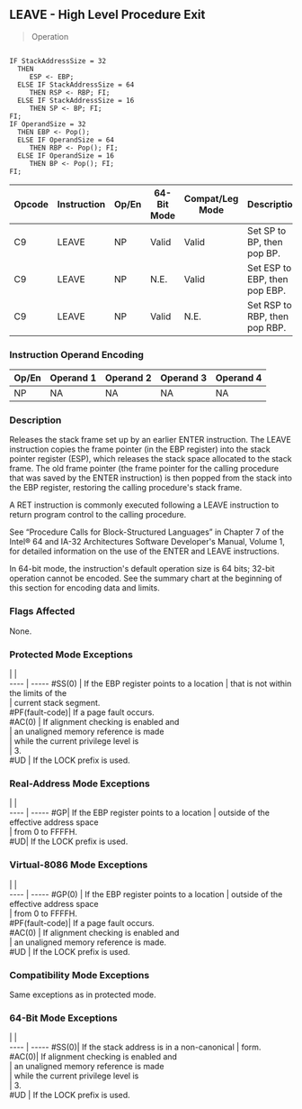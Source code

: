 ## LEAVE - High Level Procedure Exit

> Operation
``` slim

IF StackAddressSize = 32
  THEN
     ESP <- EBP;
  ELSE IF StackAddressSize = 64
     THEN RSP <- RBP; FI;
  ELSE IF StackAddressSize = 16
     THEN SP <- BP; FI;
FI;
IF OperandSize = 32
  THEN EBP <- Pop();
  ELSE IF OperandSize = 64
     THEN RBP <- Pop(); FI;
  ELSE IF OperandSize = 16
     THEN BP <- Pop(); FI;
FI;

```

 Opcode| Instruction| Op/En| 64-Bit Mode| Compat/Leg Mode| Description                  
 ---  | --- | --- | --- | --- | ---
 C9    | LEAVE      | NP   | Valid      | Valid          | Set SP to BP, then pop BP.   
 C9    | LEAVE      | NP   | N.E.       | Valid          | Set ESP to EBP, then pop EBP.
 C9    | LEAVE      | NP   | Valid      | N.E.           | Set RSP to RBP, then pop RBP.

### Instruction Operand Encoding
 Op/En| Operand 1| Operand 2| Operand 3| Operand 4
 ---  | --- | --- | --- | ---
 NP   | NA       | NA       | NA       | NA       

### Description
Releases the stack frame set up by an earlier ENTER instruction. The LEAVE instruction
copies the frame pointer (in the EBP register) into the stack pointer register
(ESP), which releases the stack space allocated to the stack frame. The old
frame pointer (the frame pointer for the calling procedure that was saved by
the ENTER instruction) is then popped from the stack into the EBP register,
restoring the calling procedure's stack frame.

A RET instruction is commonly executed following a LEAVE instruction to return
program control to the calling procedure.

See “Procedure Calls for Block-Structured Languages” in Chapter 7 of the Intel®
64 and IA-32 Architectures Software Developer's Manual, Volume 1, for detailed
information on the use of the ENTER and LEAVE instructions.

In 64-bit mode, the instruction's default operation size is 64 bits; 32-bit
operation cannot be encoded. See the summary chart at the beginning of this
section for encoding data and limits.



### Flags Affected
None.


### Protected Mode Exceptions
   | |  
---- | -----
 #SS(0)         | If the EBP register points to a location
                | that is not within the limits of the    
                | current stack segment.                  
 #PF(fault-code)| If a page fault occurs.                 
 #AC(0)         | If alignment checking is enabled and    
                | an unaligned memory reference is made   
                | while the current privilege level is    
                | 3.                                      
 #UD            | If the LOCK prefix is used.             

### Real-Address Mode Exceptions
   | |  
---- | -----
 #GP| If the EBP register points to a location
    | outside of the effective address space  
    | from 0 to FFFFH.                        
 #UD| If the LOCK prefix is used.             

### Virtual-8086 Mode Exceptions
   | |  
---- | -----
 #GP(0)         | If the EBP register points to a location
                | outside of the effective address space  
                | from 0 to FFFFH.                        
 #PF(fault-code)| If a page fault occurs.                 
 #AC(0)         | If alignment checking is enabled and    
                | an unaligned memory reference is made.  
 #UD            | If the LOCK prefix is used.             

### Compatibility Mode Exceptions
Same exceptions as in protected mode.


### 64-Bit Mode Exceptions
   | |  
---- | -----
 #SS(0)| If the stack address is in a non-canonical
       | form.                                     
 #AC(0)| If alignment checking is enabled and      
       | an unaligned memory reference is made     
       | while the current privilege level is      
       | 3.                                        
 #UD   | If the LOCK prefix is used.               
